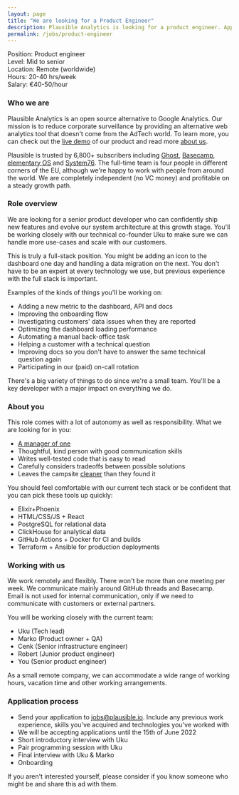 ```yaml
---
layout: page
title: "We are looking for a Product Engineer"
description: Plausible Analytics is looking for a product engineer. Apply now.
permalink: /jobs/product-engineer
---
```


Position: Product engineer<br />
Level: Mid to senior<br />
Location: Remote (worldwide)<br />
Hours: 20-40 hrs/week<br />
Salary: €40-50/hour<br />

### Who we are

Plausible Analytics is an open source alternative to Google Analytics. Our mission is to reduce corporate surveillance by providing an alternative web analytics tool that doesn't come from the AdTech world. To learn more, you can check out the [live demo](https://plausible.io/plausible.io) of our product and read more [about us](https://plausible.io/about).

Plausible is trusted by 6,800+ subscribers including [Ghost](http://ghost.org/), [Basecamp](http://basecamp.com/), [elementary OS](https://elementary.io/) and [System76](https://elementary.io/). The full-time team is four people in different corners of the EU, although we're happy to work with people from around the world. We are completely independent (no VC money) and profitable on a steady growth path.

### Role overview

We are looking for a senior product developer who can confidently ship new features and evolve our system architecture at this growth stage. You'll be working closely with our technical co-founder Uku to make sure we can handle more use-cases and scale with our customers.

This is truly a full-stack position. You might be adding an icon to the dashboard one day and handling a data migration on the next. You don't have to be an expert at every technology we use, but previous experience with the full stack is important.

Examples of the kinds of things you'll be working on:

* Adding a new metric to the dashboard, API and docs
* Improving the onboarding flow
* Investigating customers' data issues when they are reported
* Optimizing the dashboard loading performance
* Automating a manual back-office task
* Helping a customer with a technical question
* Improving docs so you don't have to answer the same technical question again
* Participating in our (paid) on-call rotation

There's a big variety of things to do since we're a small team. You'll be a key developer with a major impact on everything we do.

### About you

This role comes with a lot of autonomy as well as responsibility. What we are looking for in you:

* [A manager of one](https://signalvnoise.com/posts/1430-hire-managers-of-one)
* Thoughtful, kind person with good communication skills
* Writes well-tested code that is easy to read
* Carefully considers tradeoffs between possible solutions
* Leaves the campsite [cleaner](https://www.oreilly.com/library/view/97-things-every/9780596809515/ch08.html) than they found it

You should feel comfortable with our current tech stack or be confident that you can pick these tools up quickly:

* Elixir+Phoenix
* HTML/CSS/JS + React
* PostgreSQL for relational data
* ClickHouse for analytical data
* GitHub Actions + Docker for CI and builds
* Terraform + Ansible for production deployments

### Working with us

We work remotely and flexibly. There won't be more than one meeting per week. We communicate mainly around GitHub threads and Basecamp. Email is not used for internal communication, only if we need to communicate with customers or external partners.

You will be working closely with the current team:

* Uku (Tech lead)
* Marko (Product owner + QA)
* Cenk (Senior infrastructure engineer)
* Robert (Junior product engineer)
* You (Senior product engineer)

As a small remote company, we can accommodate a wide range of working hours, vacation time and other working arrangements.

### Application process

* Send your application to [jobs@plausible.io](mailto:jobs@plausible.io). Include any previous work experience, skills you've acquired and technologies you've worked with
* We will be accepting applications until the 15th of June 2022
* Short introductory interview with Uku
* Pair programming session with Uku
* Final interview with Uku & Marko
* Onboarding

If you aren't interested yourself, please consider if you know someone who might be and share this ad with them.
